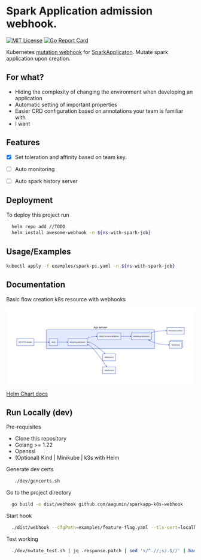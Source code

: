 # Spark Application admission webhook.

[![MIT License](https://img.shields.io/badge/License-MIT-green.svg)](https://choosealicense.com/licenses/mit/)
[![Go Report Card](https://goreportcard.com/badge/github.com/aagumin/sparkapp-k8s-webhook)](https://goreportcard.com/report/github.com/aagumin/sparkapp-k8s-webhook)

Kubernetes [mutation webhook](https://kubernetes.io/docs/reference/access-authn-authz/extensible-admission-controllers/)
for [SparkApplicaton](https://github.com/kubeflow/spark-operator). Mutate spark application upon creation.

## For what?

- Hiding the complexity of changing the environment when developing an application
- Automatic setting of important properties
- Easier CRD configuration based on annotations your team is familiar with
- I want

## Features

- [x] Set toleration and affinity based on team key.
- [ ] Auto monitoring
- [ ] Auto spark history server


## Deployment

To deploy this project run

```bash
  helm repo add //TODO
  helm install awesome-webhook -n ${ns-with-spark-job}
```

## Usage/Examples

```bash
kubectl apply -f examples/spark-pi.yaml -n ${ns-with-spark-job}
```

## Documentation


Basic flow creation k8s resource with webhooks

![webhook.svg](examples/webhook.svg)


[Helm Chart docs](k8s/awesome-webhook/README.md)

## Run Locally (dev)

Pre-requisites
- Clone this repository
- Golang >= 1.22
- Openssl
- (Optional) Kind | Minikube | k3s with Helm

Generate dev certs

```bash
   ./dev/gencerts.sh   
```

Go to the project directory

```bash
  go build -o dist/webhook github.com/aagumin/sparkapp-k8s-webhook
```

Start hook

```bash
  ./dist/webhook --cfgPath=examples/feature-flag.yaml --tls-cert=localhost.crt --tls-key=localhost.key

```

Test working

```bash
  ./dev/mutate_test.sh | jq .response.patch | sed 's/^.//;s/.$//' | base64 --decode
```
